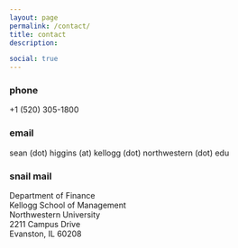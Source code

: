 ```yaml
---
layout: page
permalink: /contact/
title: contact
description: 

social: true
---
```


### phone 
 
+1 (520) 305-1800

### email

sean (dot) higgins (at) kellogg (dot) northwestern (dot) edu
​
### snail mail

Department of Finance  
Kellogg School of Management  
Northwestern University  
2211 Campus Drive  
Evanston, IL 60208  
